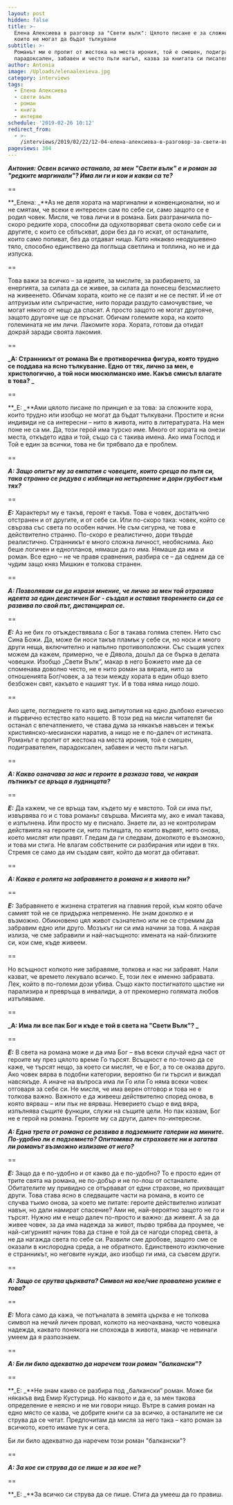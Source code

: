 ```yaml
---
layout: post
hidden: false
title: >-
  Елена Алексиева в разговор за "Свети вълк": Цялото писане е за сложните хора,
  които не могат да бъдат тълкувани
subtitle: >-
  Романът ми е пропит от жестока на места ирония, той е смешен, подигравателен,
  парадоксален, забавен и често пъти нагъл, казва за книгата си писателката
author: Antonia
image: /Uploads/elenaalexieva.jpg
category: interviews
tags:
  - Елена Алексиева
  - свети вълк
  - роман
  - книга
  - интервю
schedule: '2019-02-26 10:12'
redirect_from:
  - >-
    /interviews/2019/02/22/12-04-елена-алексиева-в-разговор-за-свети-вълк-цялото-писане-е-за-сложните-хора-които-не-могат-да-бъдат-тълкувани
pageviews: 304
---
```

**_Антония: Освен всичко останало, за мен "Свети вълк" е и роман за "редките маргинали"? Има ли ги и кои и какви са те?_**

\==

**_Елена: _**Аз не деля хората на маргинални и конвенционални, но и не смятам, че всеки е интересен сам по себе си, само защото се е родил човек. Мисля, че това личи и в романа. Бих разграничила по-скоро редките хора, способни да одухотворяват света около себе си и другите, с които се сблъскват, дори без да го искат, от останалите, които само попиват, без да отдават нищо. Като някакво неодушевено тяло, способно единствено да поглъща светлина и топлина, но не и да изпуска. 

\==

Това важи за всичко – за идеите, за мислите, за разбирането, за енергията, за силата да се живее, за силата да понесеш безсмислието на живеенето. Обичам хората, които не се пазят и не се пестят. И не от алтруизъм или съпричастие, нито поради раздуто самочувствие, че могат някого от нещо да спасят. А просто защото не могат другояче, защото другояче ще се пръснат. Обичам големите хора, на които големината не им личи. Лакомите хора. Хората, готови да отидат докрай заради своята лакомия. 

\==

**_А: Странникът от романа Ви е противоречива фигура, която трудно се поддава на ясно тълкувание. Едно от тях, лично за мен, е христологично, а той носи мюсюлманско име. Какъв смисъл влагате в това? _**

\==

**_Е: _**Ами цялото писане по принцип е за това: за сложните хора, които трудно или изобщо не могат да бъдат тълкувани. Простите и ясни индивиди не са интересни – нито в живота, нито в литературата. На мен поне не са ми. Да, този герой има турско име. Много от хората на онези места, откъдето идва и той, също са с такива имена. Ако има Господ и Той е един за всички, това не би трябвало да е проблем. 

\==

**_А: Защо опитът му за емпатия с човеците, които среща по пътя си, така странно се редува с изблици на нетърпение и дори грубост към тях?_**

\==

**_Е:_** Характерът му е такъв, героят е такъв. Това е човек, достатъчно отстранен и от другите, и от себе си. Или по-скоро така: човек, който се свързва със света по особен начин. Не съм сигурна, че това е действително странно. По-скоро е реалистично, дори твърде реалистично. Странникът е много сложна личност, необяснима. Ако беше логичен и еднопланов, нямаше да го има. Нямаше да има и роман. Все едно – не че правя сравнения, разбира се – да седнем да се чудим защо княз Мишкин е толкова странен. 

\==

**_А: Позволявам си да изразя мнение, че лично за мен той отразява идеята за един деистичен Бог - създал и оставил творението си да се развива по свой път, дистанцирал се._**

\==

**_Е:_** Аз не бих го отъждествявала с Бог в такава голяма степен. Нито със Сина Божи. Да, може  би носи такъв пламък у себе си, но носи и много други неща, включително и напълно противоположни. Със същия успех можем да кажем, примерно, че е Дявола, дошъл да се бърка в делата човешки. Изобщо „Свети Вълк“, макар в него Божието име да се споменава доволно често, не е нито роман за вярата, нито за отношенията Бог/човек, а за тези между хората в един общо взето безбожен свят, какъвто е нашият тук. И в това няма нищо лошо. 

\==

Ако щете, погледнете го като вид антиутопия на едно дълбоко езическо и първично естество като нашето. В този ред на мисли читателят би останал с впечатлението, че става дума за някакъв навъсен и тежък християнско-месиански наратив, а нищо не е по-далеч от истината. Романът е пропит от жестока на места ирония, той е смешен, подигравателен, парадоксален, забавен и често пъти нагъл. 

\==

**_А: Какво означава за нас и героите в разказа това, че накрая пътникът се връща в лудницата?_**

\==

**_Е:_** Да кажем, че се връща там, където му е мястото. Той си има път, извървява го и с това романът свършва. Мисията му, ако е имал такава, е изпълнена. Или просто му е писнало. Знаете ли, аз не контролирам действията на героите си, нито пътищата, по които вървят, нито онова, което мислят или правят. Гледам да ги следвам, доколкото е възможно, и това ми стига. Не влагам собствените си разбирания или идеи в тях. Стремя се само да им създам свят, който да могат да обитават. 

\==

_**А: Каква е ролята на забравянето в романа и в живота ни?**_

\==

_**Е:**_ Забравянето е жизнена стратегия на главния герой, към която обаче самият той не се придържа непременно. Не знам доколко е и възможно. Обикновено цял живот съзнателно или не се стремим да забравим едно или друго. Мозъкът ни си има начини за това. А накрая излиза, че сме забравили и най-насъщното: имената на най-близките си, кои сме, къде живеем. 

\==

Но всъщност колкото ние забравяме, толкова и нас ни забравят. Нали казват, че времето лекувало всичко. Е, този лек е именно забравата. Лек, който в по-големи дози убива. Също както постигнатото щастие ни парализира и превръща в инвалиди, а от прекомерно голямата любов изтъпяваме.

\==

**_А: Има ли все пак Бог и къде е той в света на "Свети Вълк"? _**

\==

**_Е:_** В света на романа може и да има Бог – във всеки случай една част от героите му през цялото време Го търсят. Всъщност е по-точно да се каже, че търсят нещо, за което си мислят, че е Бог, а то се оказва друго. Ако човек вярва в подобни категории, вероятно би ги търсил и виждал навсякъде. А иначе на въпроса има ли Го или Го няма всеки човек отговаря за себе си. Не мисля, че има верен отговор и това не е толкова важно. Важното е да живееш действително според онова, в която вярваш – или пък не вярваш. Неверието също е вид вяра, изпълнява същите функции, служи на същите цели. Но пак казвам, Бог не е герой на романа. Героите му са други, далеч по-интересни. 

**_А: Една трета от романа се развива в подземните галерии на мините. По-удобно ли е подземието? Опитомява ли страховете ни и загатва ли романът възможно излизане от него?_**

\==

**_Е:_** Защо да е по-удобно и от какво да е по-удобно? То е просто един  от трите свята на романа, не по-добър и не по-лош от останалите. Обитателите му привидно се отървават от едни страхове, но прихващат други. Това става ясно в следващите части на романа, в които се случва тъкмо онова, за което ме питате: героите действително излизат навън, но дали намират спасение? Ами не, най-вероятно защото не го и търсят. Нужно им е нещо далеч по-просто и важно: да живеят. А за да живее човек, за да има надежда за живот, първо трябва да проумее, че най-сигурният начин това да стане е той да се нагоди според света, а не да нагажда света по себе си. Развили сме дробове, защото сме се оказали в кислородна среда, а не обратното. Единственото изключение е странникът, но неговите нужди, ако изобщо ги има, са съвсем други. 

\==

**_А: Защо се срутва църквата? Символ на кое/чие провалено усилие е това?_**

\==

**_Е:_** Мога само да кажа, че потъналата в земята църква е не толкова символ на нечий личен провал, колкото на неочаквана, чисто човешка надежда, каквато понякога ни спохожда в живота, макар че невинаги умеем да я разпознаем. 

\==

**_А: Би ли било адекватно да наречем този роман "балкански"?_**

\==

**_Е: _**Не знам какво се разбира под „балкански“ роман. Може би някакъв вид Емир Кустурица. Но каквото и да е, за мен такова определение е неясно и не ми говори нищо. Вътре в самия роман на едно място се казва, че добрите книги са за всичко, а останалите не си струва да се четат. Предпочитам да мисля за него така – като роман за всичкото, което имаме тук и сега. 

Би ли било адекватно да наречем този роман "балкански"?

\==

**_А: За кое си струва да се пише и за кое не?_**

\==

**_Е: _**За всичко си струва да се пише. Стига да умееш да го правиш.
